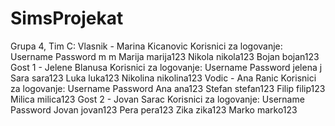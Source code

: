# SimsProjekat
Grupa 4, Tim C:
Vlasnik - Marina Kicanovic
  Korisnici za logovanje:
    Username    Password
    m           m
    Marija      marija123
    Nikola      nikola123
    Bojan       bojan123
Gost 1 - Jelene Blanusa
  Korisnici za logovanje:
    Username    Password
    jelena      j
    Sara        sara123
    Luka        luka123
    Nikolina    nikolina123
Vodic - Ana Ranic
  Korisnici za logovanje:
    Username    Password
    Ana         ana123
    Stefan      stefan123
    Filip       filip123
    Milica      milica123
Gost 2 - Jovan Sarac
  Korisnici za logovanje:
    Username    Password
    Jovan       jovan123
    Pera        pera123
    Zika        zika123
    Marko       marko123
